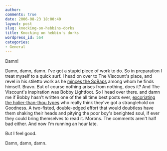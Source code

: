 ```yaml
---
author:
comments: true
date: 2006-08-23 18:00:40
layout: post
slug: knocking-on-hebbins-dorks
title: Knocking on hebbin's dorks
wordpress_id: 564
categories:
- General
---
```


Damn!

Damn, damn, damn. I've got a stupid piece of work to do. So in preparation I treat myself to a quick surf. I head on over to The Viscount's place, and revel in his stiletto work as he [minces the SoBaps](http://viscountlacarte.blogspot.com/2006/08/in-gods-face.html) among whom he finds himself. Bravo. But of course nothing arises from nothing, does it? And The Viscount's inspiration was Bobby Lightfoot. So I head over there. and damn me if Bobby hasn't written one of the all time best posts ever, [excoriating the holier-than-thou types](http://bobbylightfoot.blogspot.com/2006/08/look-i-need-to-explain-couple-of.html) who really think they've got a stranglehold on Goodness. A two-fisted, double-edged effort that would doubtless have them shaking their heads and pitying the poor boy's benighted soul, if ever they could bring themselves to read it. Morons. The comments aren't half bad either. And now I'm running an hour late.

But I feel good.

Damn, damn, damn.
